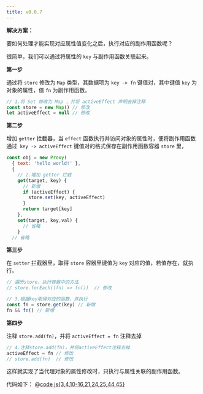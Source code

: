 ```yaml
---
title: v0.0.7
---
```


**解决方案：**

要如何处理才能实现对应属性值变化之后，执行对应的副作用函数呢？

很简单，我们可以通过将属性的 `key` 与副作用函数关联起来。

**第一步**

通过将 `store` 修改为 `Map` 类型，其数据项为 `key -> fn` 键值对，其中键值 `key` 为对象的属性，值 `fn` 为副作用函数。

```js
// 1.将 Set 修改为 Map ，并将 activeEffect 声明去掉注释
const store = new Map() // 修改
let activeEffect = null // 修改
```

**第二步**

增加 `getter` 拦截器，当 `effect` 函数执行并访问对象的属性时，便将副作用函数通过` key -> activeEffect` 键值对的格式保存在副作用函数容器 `store` 里，

```js
const obj = new Proxy(
  { text: 'hello world!' },
  {
    // 2.增加 getter 拦截
    get(target, key) {
      // 新增
      if (activeEffect) {
        store.set(key, activeEffect)
      }
      return target[key]
    },
    set(target, key,val) {
      // 省略
    }
  // 省略
```

**第三步**

在 `setter` 拦截器里，取得 `store` 容器里键值为 `key` 对应的值，若值存在，就执行。

```js
// 遍历store，执行容器中的方法
// store.forEach((fn) => fn())  // 修改

// 3.根据key取得对应的函数，并执行
const fn = store.get(key) // 新增
fn && fn() // 新增
```

**第四步**

注释 `store.add(fn)`，并将 `activeEffect = fn` 注释去掉

```js
// 4.注释store.add(fn)，并将activeEffect注释去掉
activeEffect = fn // 修改
// store.add(fn)  // 修改
```

<Demo :content="['hello world!', 'hello vue3']"></Demo>
<Console :content="['测试多次执行 effect 方法！']"></Console>

这样就实现了当代理对象的属性修改时，只执行与属性关联的副作用函数。

代码如下：
@[code js{3,4,10-16,21,24,25,44,45}](@src/vue3/v-0.0.2/v0.1.6/index.js)
